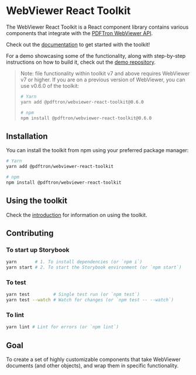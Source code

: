 # WebViewer React Toolkit

The WebViewer React Toolkit is a React component library contains various
components that integrate with the
[PDFTron WebViewer API](https://www.pdftron.com/documentation/web/).

Check out the [documentation](https://pdftron.github.io/webviewer-react-toolkit)
to get started with the toolkit!

For a demo showcasing some of the functionality, along with step-by-step
instructions on how to build it, check out the
[demo repository](https://github.com/PDFTron/webviewer-react-toolkit-demo).

> Note: file functionality within toolkit v7 and above requires WebViewer v7 or
> higher. If you are on a previous version of WebViewer, you can use v0.6.0 of
> the toolkit:
>
> ```sh
> # Yarn
> yarn add @pdftron/webviewer-react-toolkit@0.6.0
>
> # npm
> npm install @pdftron/webviewer-react-toolkit@0.6.0
> ```

## Installation

You can install the toolkit from npm using your preferred package manager:

```bash
# Yarn
yarn add @pdftron/webviewer-react-toolkit

# npm
npm install @pdftron/webviewer-react-toolkit
```

## Using the toolkit

Check the [introduction](https://pdftron.github.io/webviewer-react-toolkit) for
information on using the toolkit.

## Contributing

### To start up Storybook

```bash
yarn       # 1. To install dependencies (or `npm i`)
yarn start # 2. To start the Storybook environment (or `npm start`)
```

### To test

```bash
yarn test         # Single test run (or `npm test`)
yarn test --watch # Watch for changes (or `npm test -- --watch`)
```

### To lint

```bash
yarn lint # Lint for errors (or `npm lint`)
```

## Goal

To create a set of highly customizable components that take WebViewer documents
(and other objects), and wrap them in specific functionality.
